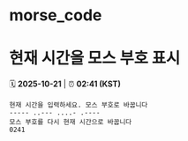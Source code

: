 # morse_code
# 현재 시간을 모스 부호 표시
<!-- MORSE_TIME_START -->
🗓️ **2025-10-21** | ⏰ **02:41 (KST)**

```
현재 시간을 입력하세요. 모스 부호로 바꿉니다
----- ..--- ....- .----
모스 부호를 다시 현재 시간으로 바꿉니다
0241
```
<!-- MORSE_TIME_END -->

